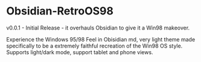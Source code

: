 # Obsidian-RetroOS98
v0.0.1 - Initial Release - it overhauls Obsidian to give it a Win98 makeover.

Experience the Windows 95/98 Feel in Obisidian md, very light theme made specifically to be a extremely faithful recreation of the Win98 OS style. Supports light/dark mode, support tablet and phone views.
